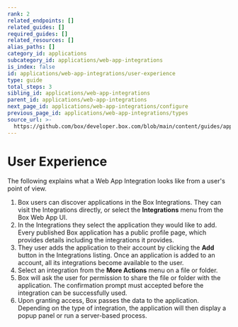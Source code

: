 ```yaml
---
rank: 2
related_endpoints: []
related_guides: []
required_guides: []
related_resources: []
alias_paths: []
category_id: applications
subcategory_id: applications/web-app-integrations
is_index: false
id: applications/web-app-integrations/user-experience
type: guide
total_steps: 3
sibling_id: applications/web-app-integrations
parent_id: applications/web-app-integrations
next_page_id: applications/web-app-integrations/configure
previous_page_id: applications/web-app-integrations/types
source_url: >-
  https://github.com/box/developer.box.com/blob/main/content/guides/applications/web-app-integrations/user-experience.md
---
```

# User Experience

The following explains what a Web App Integration looks like from a user's point
of view.

1. Box users can discover applications in the Box Integrations. They can visit the Integrations directly, or select the **Integrations** menu from the Box Web App UI.
2. In the Integrations they select the application they would like to add. Every published Box application has a public profile page, which provides details including the integrations it provides.
3. They user adds the application to their account by clicking the **Add** button in the Integrations listing. Once an application is added to an account, all its integrations become available to the user.
4. Select an integration from the **More Actions** menu on a file or folder.
5. Box will ask the user for permission to share the file or folder with the application. The confirmation prompt must accepted before the integration can be successfully used.
6. Upon granting access, Box passes the data to the application. Depending on the type of integration, the application will then display a popup panel or run a server-based process.